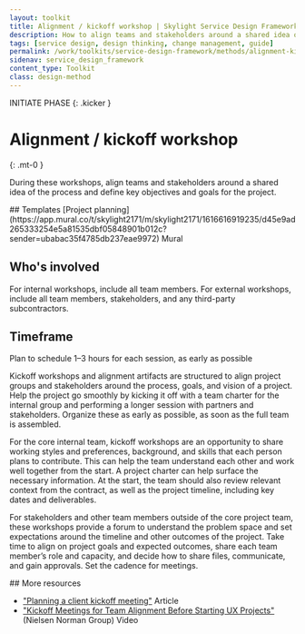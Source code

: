 ```yaml
---
layout: toolkit
title: Alignment / kickoff workshop | Skylight Service Design Framework
description: How to align teams and stakeholders around a shared idea of the process and define key objectives and goals for the project.
tags: [service design, design thinking, change management, guide]
permalink: /work/toolkits/service-design-framework/methods/alignment-kickoff-workshop/
sidenav: service_design_framework
content_type: Toolkit
class: design-method
---
```


INITIATE PHASE
{: .kicker }

# Alignment / kickoff workshop
{: .mt-0 }

During these workshops, align teams and stakeholders around a shared idea of the process and define key objectives and goals for the project.

<div class="callout--tip callout--summary" markdown="1">
## Templates
[Project planning](https://app.mural.co/t/skylight2171/m/skylight2171/1616616919235/d45e9ad265333254e5a81535dbf05848901b012c?sender=ubabac35f4785db237eae9972) <span class="badge badge-sub">Mural</span>

## Who's involved
For internal workshops, include all team members. For external workshops, include all team members, stakeholders, and any third-party subcontractors.

## Timeframe
Plan to schedule 1–3 hours for each session, as early as possible
</div>

Kickoff workshops and alignment artifacts are structured to align project groups and stakeholders around the process, goals, and vision of a project. Help the project go smoothly by kicking it off with a team charter for the internal group and performing a longer session with partners and stakeholders. Organize these as early as possible, as soon as the full team is assembled.

For the core internal team, kickoff workshops are an opportunity to share working styles and preferences, background, and skills that each person plans to contribute. This can help the team understand each other and work well together from the start. A project charter can help surface the necessary information. At the start, the team should also review relevant context from the contract, as well as the project timeline, including key dates and deliverables.

For stakeholders and other team members outside of the core project team, these workshops provide a forum to understand the problem space and set expectations around the timeline and other outcomes of the project. Take time to align on project goals and expected outcomes, share each team member’s role and capacity, and decide how to share files, communicate, and gain approvals. Set the cadence for meetings.

<div class="callout--note" markdown="1">
## More resources

* ["Planning a client kickoff meeting"](https://medium.com/@jaf_designer/why-product-thinking-is-the-next-big-thing-in-ux-design-ee7de959f3fe) <span class="badge badge-sub">Article</span>
* ["Kickoff Meetings for Team Alignment Before Starting UX Projects"](http://nngroup.com/videos/kickoff-meetings/) (Nielsen Norman Group) <span class="badge badge-sub">Video</span>
</div>
